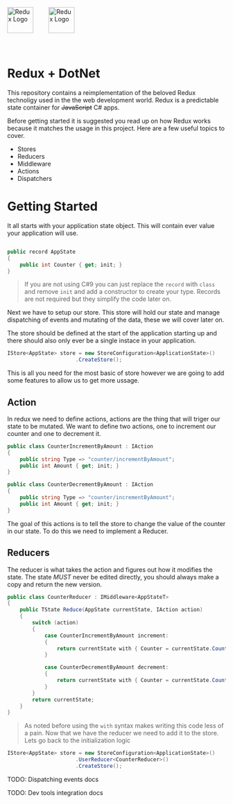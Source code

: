 <img src='https://camo.githubusercontent.com/f28b5bc7822f1b7bb28a96d8d09e7d79169248fc/687474703a2f2f692e696d6775722e636f6d2f4a65567164514d2e706e67' height='60' alt='Redux Logo' aria-label='redux.js.org' /> 
&nbsp; &nbsp; &nbsp; &nbsp;
<img src='https://upload.wikimedia.org/wikipedia/commons/a/a3/.NET_Logo.svg' height='60' alt='Redux Logo' aria-label='redux.js.org' />

<br />
<br />
<br />

# Redux + DotNet 
This repository contains a reimplementation of the beloved Redux technoligy used in the the web development world.  Redux is a predictable state container for ~~JavaScript~~ C# apps.

Before getting started it is suggested you read up on how Redux works because it matches the usage in this project. Here are a few useful topics to cover.

 * Stores
 * Reducers
 * Middleware
 * Actions
 * Dispatchers


# Getting Started

It all starts with your application state object. This will contain ever value your application will use. 

```csharp

public record AppState 
{
    public int Counter { get; init; }
}

```
> If you are not using C#9 you can just replace the `record` with `class` and remove `init` and add a constructor to create your type. Records are not required but they simplify the code later on.

Next we have to setup our store. This store will hold our state and manage dispatching of events and mutating of the data, these we will cover later on. 


The store should be defined at the start of the application starting up and there should also only ever be a single instace in your application.

```csharp
IStore<AppState> store = new StoreConfiguration<ApplicationState>()
                      .CreateStore();
```
This is all you need for the most basic of store however we are going to add some features to allow us to get more ussage. 


## Action 
In redux we need to define actions, actions are the thing that will triger our state to be mutated. We want to define two actions, one to increment our counter and one to decrement it.

```csharp
public class CounterIncrementByAmount : IAction 
{
    public string Type => "counter/incrementByAmount";
    public int Amount { get; init; }
} 

public class CounterDecrementByAmount : IAction 
{
    public string Type => "counter/incrementByAmount";
    public int Amount { get; init; }
} 

```

The goal of this actions is to tell the store to change the value of the counter in our state. To do this we need to implement a Reducer.

## Reducers

The reducer is what takes the action and figures out how it modifies the state. The state *MUST* never be edited directly, you should always make a copy and return the new version. 

```csharp
public class CounterReducer : IMiddleware<AppStateT>
{
    public TState Reduce(AppState currentState, IAction action)
    {
        switch (action)
        {
            case CounterIncrementByAmount increment:
            {
                return currentState with { Counter = currentState.Counter + increment.Value  };
            }

            case CounterDecrementByAmount decrement:
            {
                return currentState with { Counter = currentState.Counter + decrement.Value  };
            }
        }
        return currentState;
    }
}
```
> As noted before using the `with` syntax makes writing this code less of a pain. Now that we have the reducer we need to add it to the store. Lets go back to the initialization logic 



```csharp
IStore<AppState> store = new StoreConfiguration<ApplicationState>()
                      .UserReducer<CounterReducer>()
                      .CreateStore();
```


TODO: Dispatching events docs

TODO: Dev tools integration docs 